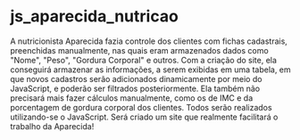 # js_aparecida_nutricao
A nutricionista Aparecida fazia controle dos clientes com fichas cadastrais, preenchidas manualmente, nas quais eram armazenados dados como "Nome", "Peso", "Gordura Corporal" e outros. Com a criação do site, ela conseguirá armazenar as informações, a serem exibidas em uma tabela, em que novos cadastros serão adicionados dinamicamente por meio do JavaScript, e poderão ser filtrados posteriormente. Ela também não precisará mais fazer cálculos manualmente, como os de IMC e da porcentagem de gordura corporal dos clientes. Todos serão realizados utilizando-se o JavaScript. Será criado um site que realmente facilitará o trabalho da Aparecida!
